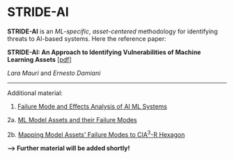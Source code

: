 # STRIDE-AI

**STRIDE-AI** is an _ML-specific_, _asset-centered_ methodology for identifying threats to AI-based systems. Here the reference paper:

**STRIDE-AI: An Approach to Identifying Vulnerabilities of Machine Learning Assets** [[pdf]](https://github.com/LaraMauri/STRIDE-AI/files/6056431/STRIDE-AI_.An.Approach.to.Identifying.Vulnerabilities.of.Machine.Learning.Assets.pdf)

_Lara Mauri_ and _Ernesto Damiani_

---


Additional material:


1. [Failure Mode and Effects Analysis of AI ML Systems](https://github.com/LaraMauri/STRIDE-AI/blob/main/pages/failure-mode-and-effects-analysis-of-AI-ML-systems.md)

2a. [ML Model Assets and their Failure Modes](https://github.com/LaraMauri/STRIDE-AI/blob/main/pages/ML-model-assets-and-their-failure-modes.md)

2b. [Mapping Model Assets' Failure Modes to CIA<sup>3</sup>-R Hexagon](https://github.com/LaraMauri/STRIDE-AI/blob/main/pages/mapping-model-assets-failure-modes-CIA_R.md)

**--> Further material will be added shortly!**

